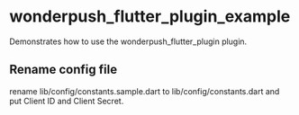 # wonderpush_flutter_plugin_example

Demonstrates how to use the wonderpush_flutter_plugin plugin.

## Rename config file 

rename lib/config/constants.sample.dart  to lib/config/constants.dart and put Client ID and Client Secret.